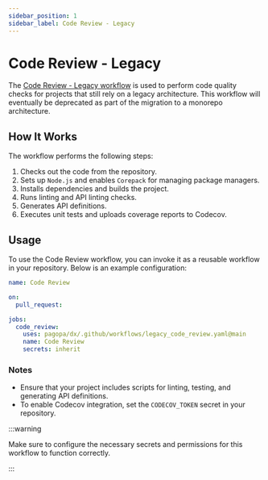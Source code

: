 ```yaml
---
sidebar_position: 1
sidebar_label: Code Review - Legacy
---
```


# Code Review - Legacy

The [Code Review - Legacy workflow](https://github.com/pagopa/dx/blob/main/.github/workflows/legacy_code_review.yaml) is used to perform code quality checks for projects that still rely on a legacy architecture. This workflow will eventually be deprecated as part of the migration to a monorepo architecture.

## How It Works

The workflow performs the following steps:

1. Checks out the code from the repository.
2. Sets up `Node.js` and enables `Corepack` for managing package managers.
3. Installs dependencies and builds the project.
4. Runs linting and API linting checks.
5. Generates API definitions.
6. Executes unit tests and uploads coverage reports to Codecov.

## Usage

To use the Code Review workflow, you can invoke it as a reusable workflow in your repository. Below is an example configuration:

```yaml
name: Code Review

on:
  pull_request:

jobs:
  code_review:
    uses: pagopa/dx/.github/workflows/legacy_code_review.yaml@main
    name: Code Review
    secrets: inherit
```

### Notes

- Ensure that your project includes scripts for linting, testing, and generating API definitions.
- To enable Codecov integration, set the `CODECOV_TOKEN` secret in your repository.

:::warning

Make sure to configure the necessary secrets and permissions for this workflow to function correctly.

:::
